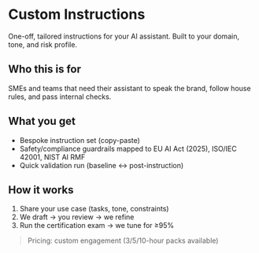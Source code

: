 # Custom Instructions

One-off, tailored instructions for your AI assistant. Built to your domain, tone, and risk profile.

## Who this is for
SMEs and teams that need their assistant to speak the brand, follow house rules, and pass internal checks.

## What you get
- Bespoke instruction set (copy-paste)
- Safety/compliance guardrails mapped to EU AI Act (2025), ISO/IEC 42001, NIST AI RMF
- Quick validation run (baseline ↔ post-instruction)

## How it works
1) Share your use case (tasks, tone, constraints)  
2) We draft → you review → we refine  
3) Run the certification exam → we tune for ≥95%

> Pricing: custom engagement (3/5/10-hour packs available)
